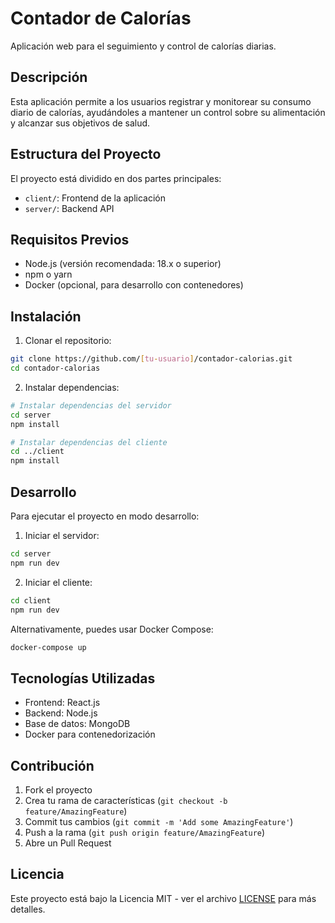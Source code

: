 # Contador de Calorías

Aplicación web para el seguimiento y control de calorías diarias.

## Descripción

Esta aplicación permite a los usuarios registrar y monitorear su consumo diario de calorías, ayudándoles a mantener un control sobre su alimentación y alcanzar sus objetivos de salud.

## Estructura del Proyecto

El proyecto está dividido en dos partes principales:

- `client/`: Frontend de la aplicación
- `server/`: Backend API

## Requisitos Previos

- Node.js (versión recomendada: 18.x o superior)
- npm o yarn
- Docker (opcional, para desarrollo con contenedores)

## Instalación

1. Clonar el repositorio:
```bash
git clone https://github.com/[tu-usuario]/contador-calorias.git
cd contador-calorias
```

2. Instalar dependencias:
```bash
# Instalar dependencias del servidor
cd server
npm install

# Instalar dependencias del cliente
cd ../client
npm install
```

## Desarrollo

Para ejecutar el proyecto en modo desarrollo:

1. Iniciar el servidor:
```bash
cd server
npm run dev
```

2. Iniciar el cliente:
```bash
cd client
npm run dev
```

Alternativamente, puedes usar Docker Compose:
```bash
docker-compose up
```

## Tecnologías Utilizadas

- Frontend: React.js
- Backend: Node.js
- Base de datos: MongoDB
- Docker para contenedorización

## Contribución

1. Fork el proyecto
2. Crea tu rama de características (`git checkout -b feature/AmazingFeature`)
3. Commit tus cambios (`git commit -m 'Add some AmazingFeature'`)
4. Push a la rama (`git push origin feature/AmazingFeature`)
5. Abre un Pull Request

## Licencia

Este proyecto está bajo la Licencia MIT - ver el archivo [LICENSE](LICENSE) para más detalles.
